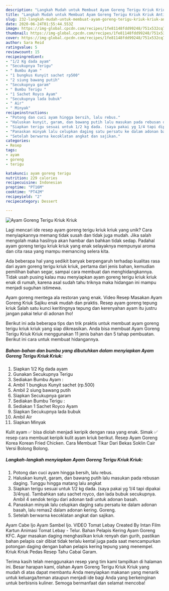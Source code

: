 ```yaml
---
description: "Langkah Mudah untuk Membuat Ayam Goreng Terigu Kriuk Kriuk Anti Gagal"
title: "Langkah Mudah untuk Membuat Ayam Goreng Terigu Kriuk Kriuk Anti Gagal"
slug: 232-langkah-mudah-untuk-membuat-ayam-goreng-terigu-kriuk-kriuk-anti-gagal
date: 2020-06-24T01:55:44.553Z
image: https://img-global.cpcdn.com/recipes/1fe81148fdd99248/751x532cq70/ayam-goreng-terigu-kriuk-kriuk-foto-resep-utama.jpg
thumbnail: https://img-global.cpcdn.com/recipes/1fe81148fdd99248/751x532cq70/ayam-goreng-terigu-kriuk-kriuk-foto-resep-utama.jpg
cover: https://img-global.cpcdn.com/recipes/1fe81148fdd99248/751x532cq70/ayam-goreng-terigu-kriuk-kriuk-foto-resep-utama.jpg
author: Sara Reid
ratingvalue: 5
reviewcount: 15
recipeingredient:
- "1/2 Kg dada ayam"
- "Secukupnya Terigu"
- " Bumbu Ayam "
- "1 bungkus Kunyit sachet rp500"
- "2 siung bawang putih"
- "Secukupnya garam"
- " Bumbu Terigu "
- "1 Sachet Royco Ayam"
- "Secukupnya lada bubuk"
- " Air"
- " Minyak"
recipeinstructions:
- "Potong dan cuci ayam hingga bersih, lalu rebus."
- "Haluskan kunyit, garam, dan bawang putih lalu masukan pada rebusan daging. Tunggu hingga matang lalu angkat"
- "Siapkan terigu sesuai untuk 1/2 kg dada. (saya pakai yg 1/4 tapi dipakai 3/4nya). Tambahkan satu sachet royco, dan lada bubuk secukupnya. Ambil 4 sendok terigu dari adonan tadi untuk adonan basah."
- "Panaskan minyak lalu celupkan daging satu persatu ke dalam adonan basah, lalu remas2 dalam adonan kering. Goreng."
- "Setelah berwarna kecoklatan angkat dan sajikan."
categories:
- Resep
tags:
- ayam
- goreng
- terigu

katakunci: ayam goreng terigu 
nutrition: 229 calories
recipecuisine: Indonesian
preptime: "PT16M"
cooktime: "PT42M"
recipeyield: "2"
recipecategory: Dessert

---
```



![Ayam Goreng Terigu Kriuk Kriuk](https://img-global.cpcdn.com/recipes/1fe81148fdd99248/751x532cq70/ayam-goreng-terigu-kriuk-kriuk-foto-resep-utama.jpg)

Lagi mencari ide resep ayam goreng terigu kriuk kriuk yang unik? Cara menyiapkannya memang tidak susah dan tidak juga mudah. Jika salah mengolah maka hasilnya akan hambar dan bahkan tidak sedap. Padahal ayam goreng terigu kriuk kriuk yang enak selayaknya mempunyai aroma dan cita rasa yang mampu memancing selera kita.

Ada beberapa hal yang sedikit banyak berpengaruh terhadap kualitas rasa dari ayam goreng terigu kriuk kriuk, pertama dari jenis bahan, kemudian pemilihan bahan segar, sampai cara membuat dan menghidangkannya. Tidak usah pusing kalau mau menyiapkan ayam goreng terigu kriuk kriuk enak di rumah, karena asal sudah tahu triknya maka hidangan ini mampu menjadi suguhan istimewa.

Ayam goreng mentega ala restoran yang enak. Video Resep Masakan Ayam Goreng Kriuk Sajiku enak mudah dan praktis. Resep ayam goreng tepung kriuk Salah satu kunci keritingnya tepung dan kerenyahan ayam itu justru jangan pakai telur di adonan lho!


Berikut ini ada beberapa tips dan trik praktis untuk membuat ayam goreng terigu kriuk kriuk yang siap dikreasikan. Anda bisa membuat Ayam Goreng Terigu Kriuk Kriuk menggunakan 11 jenis bahan dan 5 tahap pembuatan. Berikut ini cara untuk membuat hidangannya.

<!--inarticleads1-->

##### Bahan-bahan dan bumbu yang dibutuhkan dalam menyiapkan Ayam Goreng Terigu Kriuk Kriuk:

1. Siapkan 1/2 Kg dada ayam
1. Gunakan Secukupnya Terigu
1. Sediakan  Bumbu Ayam :
1. Ambil 1 bungkus Kunyit sachet (rp.500)
1. Ambil 2 siung bawang putih
1. Siapkan Secukupnya garam
1. Sediakan  Bumbu Terigu :
1. Sediakan 1 Sachet Royco Ayam
1. Siapkan Secukupnya lada bubuk
1. Ambil  Air
1. Siapkan  Minyak


Kulit ayam ✅ bisa diolah menjadi keripik dengan rasa yang enak. Simak ✅ resep cara membuat keripik kulit ayam kriuk berikut. Resep Ayam Goreng Korea Korean Fried Chicken. Cara Membuat Tikar Dari Bekas Soklin Cair Versi Bolong Bolong. 

<!--inarticleads2-->

##### Langkah-langkah menyiapkan Ayam Goreng Terigu Kriuk Kriuk:

1. Potong dan cuci ayam hingga bersih, lalu rebus.
1. Haluskan kunyit, garam, dan bawang putih lalu masukan pada rebusan daging. Tunggu hingga matang lalu angkat
1. Siapkan terigu sesuai untuk 1/2 kg dada. (saya pakai yg 1/4 tapi dipakai 3/4nya). Tambahkan satu sachet royco, dan lada bubuk secukupnya. Ambil 4 sendok terigu dari adonan tadi untuk adonan basah.
1. Panaskan minyak lalu celupkan daging satu persatu ke dalam adonan basah, lalu remas2 dalam adonan kering. Goreng.
1. Setelah berwarna kecoklatan angkat dan sajikan.


Ayam Cabe Ijo Ayam Sambel Ijo. VIDEO Tomat Lebay Created By Intan Film Kartun Animasi Tomat Lebay - Telur. Bahan Pelapis Kering Ayam Goreng KFC. Agar masakan daging menghasilkan kriuk renyah dan gurih, pastikan bahan pelapis cair dibiat tidak terlalu kental juga pada saat mencampurkan potongan daging dengan bahan pelapis kering tepung yang menempel. Kriuk Kriuk Pedas Resep Tahu Cabai Garam. 

Terima kasih telah menggunakan resep yang tim kami tampilkan di halaman ini. Besar harapan kami, olahan Ayam Goreng Terigu Kriuk Kriuk yang mudah di atas dapat membantu Anda menyiapkan makanan yang menarik untuk keluarga/teman ataupun menjadi ide bagi Anda yang berkeinginan untuk berbisnis kuliner. Semoga bermanfaat dan selamat mencoba!

